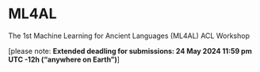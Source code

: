 # ML4AL
The 1st Machine Learning for Ancient Languages (ML4AL) ACL Workshop

[please note: <b>Extended deadling for submissions: 24 May 2024 11:59 pm UTC -12h (“anywhere on Earth”)</b>]
